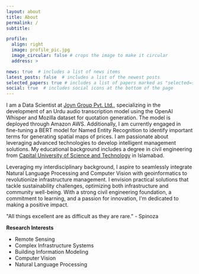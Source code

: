 ```yaml
---
layout: about
title: About
permalink: /
subtitle: 

profile:
  align: right
  image: profile_pic.jpg
  image_circular: false # crops the image to make it circular
  address: >

news: true  # includes a list of news items
latest_posts: false  # includes a list of the newest posts
selected_papers: true # includes a list of papers marked as "selected={true}"
social: true  # includes social icons at the bottom of the page
---
```

I am a Data Scientist at [Joyn Group Pvt. Ltd.](https://Joyngroup.com), specializing in the development of an Urdu audio transcription model using the OpenAI Whisper and Mozilla dataset for quotation generation. The model is deployed through Amazon AWS. Additionally, I am currently engaged in fine-tuning a BERT model for Named Entity Recognition to identify important terms for generating spatial maps of prices. I am passionate about leveraging advanced technologies to develop intelligent management solutions. My educational background includes a degree in civil engineering from [Capital University of Science and Technology](https://cust.edu.pk) in Islamabad. 

Leveraging my interdisciplinary background, I aspire to seamlessly integrate Natural Language Processing and Computer Vision with geoinformatics to revolutionize infrastructure management. I envision practical solutions  that tackle sustainability challenges, optimizing both infrastructure and community well-being. With a strong civil engineering foundation, a commitment to learning, and a passion for innovation, I'm dedicated to making a positive impact. 

"All things excellent are as difficult as they are rare." - Spinoza

**Research Interests**
* Remote Sensing
* Complex Infrastructure Systems
* Building Information Modeling
* Computer Vision
* Natural Language Processing